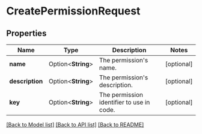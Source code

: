 # CreatePermissionRequest

## Properties

Name | Type | Description | Notes
------------ | ------------- | ------------- | -------------
**name** | Option<**String**> | The permission's name. | [optional]
**description** | Option<**String**> | The permission's description. | [optional]
**key** | Option<**String**> | The permission identifier to use in code. | [optional]

[[Back to Model list]](../README.md#documentation-for-models) [[Back to API list]](../README.md#documentation-for-api-endpoints) [[Back to README]](../README.md)


